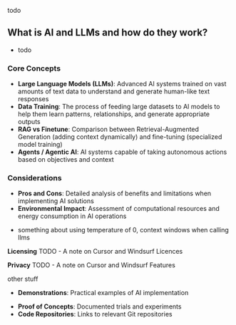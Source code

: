 todo

## What is AI and LLMs and how do they work?
- todo
### Core Concepts
* **Large Language Models (LLMs)**: Advanced AI systems trained on vast amounts of text data to understand and generate human-like text responses
* **Data Training**: The process of feeding large datasets to AI models to help them learn patterns, relationships, and generate appropriate outputs
* **RAG vs Finetune**: Comparison between Retrieval-Augmented Generation (adding context dynamically) and fine-tuning (specialized model training)
* **Agents / Agentic AI**: AI systems capable of taking autonomous actions based on objectives and context
### Considerations
* **Pros and Cons**: Detailed analysis of benefits and limitations when implementing AI solutions
* **Environmental Impact**: Assessment of computational resources and energy consumption in AI operations

- something about using temperature of 0, context windows when calling llms

**Licensing** 
TODO - A note on Cursor and Windsurf Licences

**Privacy**
TODO - A note on Cursor and Windsurf Features

other stuff
- **Demonstrations**: Practical examples of AI implementation
* **Proof of Concepts**: Documented trials and experiments
* **Code Repositories**: Links to relevant Git repositories

